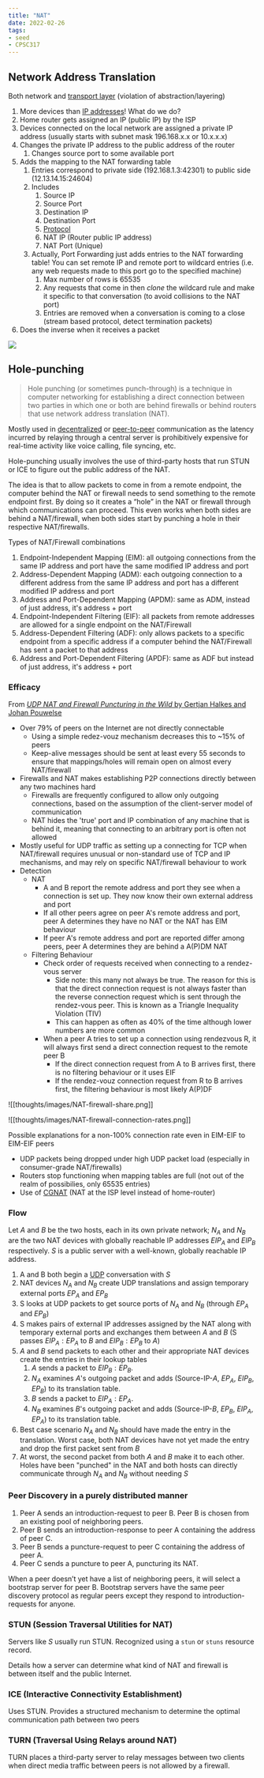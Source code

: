 ```yaml
---
title: "NAT"
date: 2022-02-26
tags:
- seed
- CPSC317
---
```


## Network Address Translation
Both network and [transport layer](thoughts/Transport%20Layer.md) (violation of abstraction/layering)

1. More devices than [IP addresses](thoughts/IP%20Addresses.md)! What do we do?
2. Home router gets assigned an IP (public IP) by the ISP
3. Devices connected on the local network are assigned a private IP address (usually starts with subnet mask 196.168.x.x or 10.x.x.x)
4. Changes the private IP address to the public address of the router
	1. Changes source port to some available port
5. Adds the mapping to the NAT forwarding table
	1. Entries correspond to private side (192.168.1.3:42301) to public side (12.13.14.15:24604)
	2. Includes
		1. Source IP
		2. Source Port
		3. Destination IP
		4. Destination Port
		5. [Protocol](thoughts/Protocol.md)
		6. NAT IP (Router public IP address)
		7. NAT Port (Unique)
	3. Actually, Port Forwarding just adds entries to the NAT forwarding table! You can set remote IP and remote port to wildcard entries (i.e. any web requests made to this port go to the specified machine)
		1. Max number of rows is 65535
		2. Any requests that come in then *clone* the wildcard rule and make it specific to that conversation (to avoid collisions to the NAT port)
		3. Entries are removed when a conversation is coming to a close (stream based protocol, detect termination packets)
6. Does the inverse when it receives a packet

![](thoughts/images/NAT.jpeg)

## Hole-punching
> Hole punching (or sometimes punch-through) is a technique in computer networking for establishing a direct connection between two parties in which one or both are behind firewalls or behind routers that use network address translation (NAT).

Mostly used in [decentralized](thoughts/decentralization.md) or [peer-to-peer](thoughts/peer-to-peer.md) communication as the latency incurred by relaying through a central server is prohibitively expensive for real-time activity like voice calling, file syncing, etc.

Hole-punching usually involves the use of third-party hosts that run STUN or ICE to figure out the public address of the NAT. 

The idea is that to allow packets to come in from a remote endpoint, the computer behind the NAT or firewall needs to send something to the remote endpoint first. By doing so it creates a “hole” in the NAT or firewall through which communications can proceed. This even works when both sides are behind a NAT/firewall, when both sides start by punching a hole in their respective NAT/firewalls.

Types of NAT/Firewall combinations
1. Endpoint-Independent Mapping (EIM): all outgoing connections from the same IP address and port have the same modified IP address and port
2. Address-Dependent Mapping (ADM): each outgoing connection to a different address from the same IP address and port has a different modified IP address and port
3. Address and Port-Dependent Mapping (APDM): same as ADM, instead of just address, it's address + port
4. Endpoint-Independent Filtering (EIF): all packets from remote addresses are allowed for a single endpoint on the NAT/Firewall
5. Address-Dependent Filtering (ADF): only allows packets to a specific endpoint from a specific address if a computer behind the NAT/Firewall has sent a packet to that address
6. Address and Port-Dependent Filtering (APDF): same as ADF but instead of just address, it's address + port

### Efficacy
From [*UDP NAT and Firewall Puncturing in the Wild* by Gertjan Halkes and Johan Pouwelse](https://link.springer.com/content/pdf/10.1007/978-3-642-20798-3_1.pdf)

- Over 79% of peers on the Internet are not directly connectable
	- Using a simple redez-vouz mechanism decreases this to ~15% of peers
	- Keep-alive messages should be sent at least every 55 seconds to ensure that mappings/holes will remain open on almost every NAT/firewall
- Firewalls and NAT makes establishing P2P connections directly between any two machines hard
	- Firewalls are frequently configured to allow only outgoing connections, based on the assumption of the client-server model of communication
	- NAT hides the 'true' port and IP combination of any machine that is behind it, meaning that connecting to an arbitrary port is often not allowed
- Mostly useful for UDP traffic as setting up a connecting for TCP when NAT/firewall requires unusual or non-standard use of TCP and IP mechanisms, and may rely on specific NAT/firewall behaviour to work 
- Detection
	- NAT
		- A and B report the remote address and port they see when a connection is set up. They now know their own external address and port
		- If all other peers agree on peer A's remote address and port, peer A determines they have no NAT or the NAT has EIM behaviour
		- If peer A's remote address and port are reported differ among peers, peer A determines they are behind a A(P)DM NAT
	- Filtering Behaviour
		- Check order of requests received when connecting to a rendez-vous server
			- Side note: this many not always be true. The reason for this is that the direct connection request is not always faster than the reverse connection request which is sent through the rendez-vous peer. This is known as a Triangle Inequality Violation (TIV)
			- This can happen as often as 40% of the time although lower numbers are more common
		- When a peer A tries to set up a connection using rendezvous R, it will always first send a direct connection request to the remote peer B
			- If the direct connection request from A to B arrives first, there is no filtering behaviour or it uses EIF
			- If the rendez-vouz connection request from R to B arrives first, the filtering behaviour is most likely A(P)DF

![[thoughts/images/NAT-firewall-share.png]]

![[thoughts/images/NAT-firewall-connection-rates.png]]

Possible explanations for a non-100% connection rate even in EIM-EIF to EIM-EIF peers
- UDP packets being dropped under high UDP packet load (especially in consumer-grade NAT/firewalls)
- Routers stop functioning when mapping tables are full (not out of the realm of possibilies, only 65535 entries)
- Use of [CGNAT](https://en.wikipedia.org/wiki/Carrier-grade_NAT) (NAT at the ISP level instead of home-router)


### Flow
Let $A$ and $B$ be the two hosts, each in its own private network; $N_A$ and $N_B$ are the two NAT devices with globally reachable IP addresses $EIP_A$ and $EIP_B$ respectively. $S$ is a public server with a well-known, globally reachable IP address.
1. A and B both begin a [UDP](thoughts/UDP.md) conversation with $S$
2. NAT devices $N_A$ and $N_B$ create UDP translations and assign temporary external ports $EP_A$ and $EP_B$
3. S looks at UDP packets to get source ports of $N_A$ and $N_B$ (through $EP_A$ and $EP_B$)
4. S makes pairs of external IP addresses assigned by the NAT along with temporary external ports and exchanges them between $A$ and $B$ (S passes $EIP_A:EP_A$ to $B$ and $EIP_B:EP_B$ to $A$)
5. $A$ and $B$ send packets to each other and their appropriate NAT devices create the entries in their lookup tables
	1. $A$ sends a packet to $EIP_B:EP_B$.
	2. $N_A$ examines $A$'s outgoing packet and adds (Source-IP-$A$, $EP_A$, $EIP_B$, $EP_B$) to its translation table.
	3. $B$ sends a packet to $EIP_A:EP_A$.
	2. $N_B$ examines $B$'s outgoing packet and adds (Source-IP-$B$, $EP_B$, $EIP_A$, $EP_A$) to its translation table.
6. Best case scenario $N_A$ and $N_B$ should have made the entry in the translation. Worst case, both NAT devices have not yet made the entry and drop the first packet sent from $B$
7. At worst, the second packet from both $A$ and $B$ make it to each other. Holes have been "punched" in the NAT and both hosts can directly communicate through $N_A$ and $N_B$ without needing $S$

### Peer Discovery in a purely distributed manner
1.  Peer A sends an introduction-request to peer B. Peer B is chosen from an existing pool of neighboring peers.
2.  Peer B sends an introduction-response to peer A containing the address of peer C.
3.  Peer B sends a puncture-request to peer C containing the address of peer A.
4.  Peer C sends a puncture to peer A, puncturing its NAT.

When a peer doesn’t yet have a list of neighboring peers, it will select a bootstrap server for peer B. Bootstrap servers have the same peer discovery protocol as regular peers except they respond to introduction-requests for anyone.

### STUN (Session Traversal Utilities for NAT)
Servers like $S$ usually run STUN. Recognized using a `stun` or `stuns` resource record.

Details how a server can determine what kind of NAT and firewall is between itself and the public Internet.

### ICE (Interactive Connectivity Establishment)
Uses STUN. Provides a structured mechanism to determine the optimal communication path between two peers

### TURN (Traversal Using Relays around NAT)
TURN places a third-party server to relay messages between two clients when direct media traffic between peers is not allowed by a firewall.
